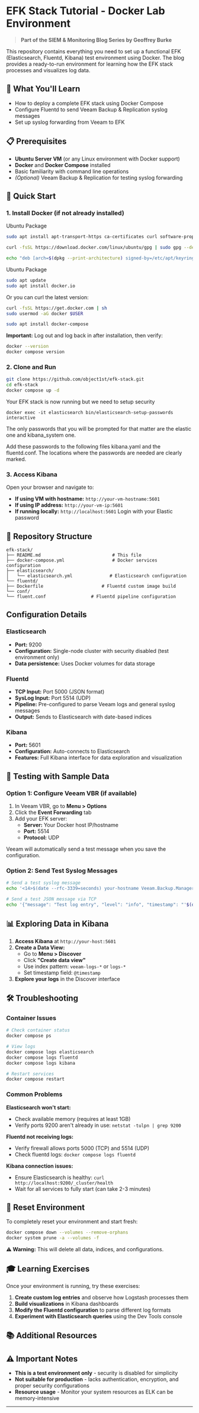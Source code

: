 # EFK Stack Tutorial - Docker Lab Environment

> **Part of the SIEM & Monitoring Blog Series by Geoffrey Burke**

This repository contains everything you need to set up a functional EFK (Elasticsearch, Fluentd, Kibana) test environment using Docker. The blog provides a ready-to-run environment for learning how the EFK stack processes and visualizes log data.

## 🎯 What You'll Learn

- How to deploy a complete EFK stack using Docker Compose
- Configure Fluentd to send Veeam Backup & Replication syslog messages
- Set up syslog forwarding from Veeam to EFK

## 📋 Prerequisites

- **Ubuntu Server VM** (or any Linux environment with Docker support)
- **Docker** and **Docker Compose** installed
- Basic familiarity with command line operations
- *(Optional)* Veeam Backup & Replication for testing syslog forwarding

## 🚀 Quick Start

### 1. Install Docker (if not already installed)

Ubuntu Package


```bash
sudo apt install apt-transport-https ca-certificates curl software-properties-common -y
```

```bash
curl -fsSL https://download.docker.com/linux/ubuntu/gpg | sudo gpg --dearmor -o /etc/apt/keyrings/docker.gpg
```

```bash
echo "deb [arch=$(dpkg --print-architecture) signed-by=/etc/apt/keyrings/docker.gpg] https://download.docker.com/linux/ubuntu $(. /etc/os-release && echo "$VERSION_CODENAME") stable" | sudo tee /etc/apt/sources.list.d/docker.list > /dev/null
```

Ubuntu Package
```bash
sudo apt update
sudo apt install docker.io
```
Or you can curl the latest version:

```bash
curl -fsSL https://get.docker.com | sh
sudo usermod -aG docker $USER
```
```bash
sudo apt install docker-compose
```
**Important:** Log out and log back in after installation, then verify:

```bash
docker --version
docker compose version
```

### 2. Clone and Run

```bash
git clone https://github.com/object1st/efk-stack.git 
cd efk-stack
docker compose up -d
```

Your EFK stack is now running but we need to setup security

```
docker exec -it elasticsearch bin/elasticsearch-setup-passwords interactive
```
The only passwords that you will be prompted for that matter are the elastic one and kibana_system one.

Add these passwords to the following files kibana.yaml and the fluentd.conf. The locations where the passwords are needed are clearly marked.

### 3. Access Kibana

Open your browser and navigate to:
- **If using VM with hostname:** `http://your-vm-hostname:5601`
- **If using IP address:** `http://your-vm-ip:5601`
- **If running locally:** `http://localhost:5601`
Login with your Elastic password

## 📁 Repository Structure

```
efk-stack/
├── README.md                           # This file
├── docker-compose.yml                  # Docker services configuration
├── elasticsearch/
│   └── elasticsearch.yml              # Elasticsearch configuration
└── fluentd/
├── Dockerfile                      # Fluentd custom image build
└── conf/
└── fluent.conf                 # Fluentd pipeline configuration
```

## Configuration Details

### Elasticsearch
- **Port:** 9200
- **Configuration:** Single-node cluster with security disabled (test environment only)
- **Data persistence:** Uses Docker volumes for data storage

### Fluentd
- **TCP Input:** Port 5000 (JSON format)
- **SysLog Input:** Port 5514 (UDP)
- **Pipeline:** Pre-configured to parse Veeam logs and general syslog messages
- **Output:** Sends to Elasticsearch with date-based indices

### Kibana
- **Port:** 5601
- **Configuration:** Auto-connects to Elasticsearch
- **Features:** Full Kibana interface for data exploration and visualization

## 🔧 Testing with Sample Data

### Option 1: Configure Veeam VBR (if available)

1. In Veeam VBR, go to **Menu > Options**
2. Click the **Event Forwarding** tab
3. Add your EFK server:
   - **Server:** Your Docker host IP/hostname
   - **Port:** 5514
   - **Protocol:** UDP

Veeam will automatically send a test message when you save the configuration.

### Option 2: Send Test Syslog Messages

```bash
# Send a test syslog message
echo '<14>$(date --rfc-3339=seconds) your-hostname Veeam.Backup.Manager[1234]: Job [Test Backup Job] completed with Success' | nc -u -w1 your-docker-host 5514

# Send a test JSON message via TCP
echo '{"message": "Test log entry", "level": "info", "timestamp": "'$(date -Iseconds)'"}' | nc your-docker-host 5000
```

## 📊 Exploring Data in Kibana

1. **Access Kibana** at `http://your-host:5601`
2. **Create a Data View:**
   - Go to **Menu > Discover**
   - Click **"Create data view"**
   - Use index pattern: `veeam-logs-*` or `logs-*`
   - Set timestamp field: `@timestamp`
3. **Explore your logs** in the Discover interface

## 🛠️ Troubleshooting

### Container Issues
```bash
# Check container status
docker compose ps

# View logs
docker compose logs elasticsearch
docker compose logs fluentd
docker compose logs kibana

# Restart services
docker compose restart
```

### Common Problems

**Elasticsearch won't start:**
- Check available memory (requires at least 1GB)
- Verify ports 9200 aren't already in use: `netstat -tulpn | grep 9200`

**Fluentd not receiving logs:**
- Verify firewall allows ports 5000 (TCP) and 5514 (UDP)
- Check fluentd logs: `docker compose logs fluentd`

**Kibana connection issues:**
- Ensure Elasticsearch is healthy: `curl http://localhost:9200/_cluster/health`
- Wait for all services to fully start (can take 2-3 minutes)

## 🔄 Reset Environment

To completely reset your environment and start fresh:

```bash
docker compose down --volumes --remove-orphans
docker system prune -a --volumes -f
```

**⚠️ Warning:** This will delete all data, indices, and configurations.

## 🎓 Learning Exercises

Once your environment is running, try these exercises:

1. **Create custom log entries** and observe how Logstash processes them
2. **Build visualizations** in Kibana dashboards
3. **Modify the Fluentd configuration** to parse different log formats
4. **Experiment with Elasticsearch queries** using the Dev Tools console

## 📚 Additional Resources


## ⚠️ Important Notes

- **This is a test environment only** - security is disabled for simplicity
- **Not suitable for production** - lacks authentication, encryption, and proper security configurations
- **Resource usage** - Monitor your system resources as ELK can be memory-intensive

--- 
